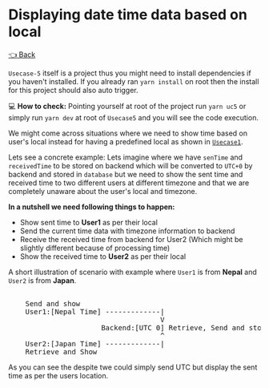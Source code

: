 # Displaying date time data based on local

[👈 Back](../../ReadMe.md)

`Usecase-5` itself is a project thus you might need to install dependencies if you haven't installed. If you already ran `yarn install` on root then the install for this project should also auto trigger.

💻 **How to check:** Pointing yourself at root of the project run `yarn uc5` or simply run `yarn dev` at root of `Usecase5`  and you will see the code execution.

We might come across situations where we need to show time based on user's local instead for having a predefined local as shown in [`Usecase1`](../Usecase1/ReadMe.md).

Lets see a concrete example: Lets imagine where we have `senTime` and `receivedTime` to be stored on backend which will be converted to `UTC+0` by backend and stored in `database` but we need to show the sent time and received time to two different users at different timezone and that we are completely unaware about the user's local and timezone.

**In a nutshell we need following things to happen:**

- Show sent time to **User1** as per their local
- Send the current time data with timezone information to backend
- Receive the received time from backend for User2 (Which might be slightly different because of processing time)
- Show the received time to **User2** as per their local

A short illustration of scenario with example where `User1` is from **Nepal** and `User2` is from **Japan**.

<pre>

    Send and show
    User1:[Nepal Time] -------------|
                                    V
                      Backend:[UTC 0] Retrieve, Send and store
                                    ^
    User2:[Japan Time] -------------|
    Retrieve and Show
</pre>

As you can see the despite twe could simply send UTC but display the sent time as per the users location. 